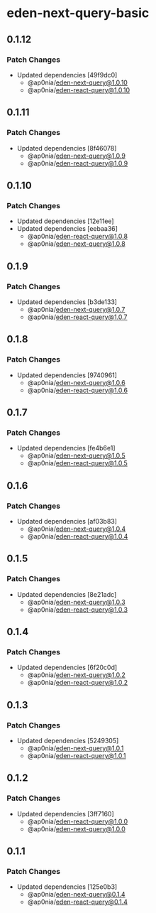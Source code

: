 # eden-next-query-basic

## 0.1.12

### Patch Changes

- Updated dependencies [49f9dc0]
  - @ap0nia/eden-next-query@1.0.10
  - @ap0nia/eden-react-query@1.0.10

## 0.1.11

### Patch Changes

- Updated dependencies [8f46078]
  - @ap0nia/eden-next-query@1.0.9
  - @ap0nia/eden-react-query@1.0.9

## 0.1.10

### Patch Changes

- Updated dependencies [12e11ee]
- Updated dependencies [eebaa36]
  - @ap0nia/eden-react-query@1.0.8
  - @ap0nia/eden-next-query@1.0.8

## 0.1.9

### Patch Changes

- Updated dependencies [b3de133]
  - @ap0nia/eden-next-query@1.0.7
  - @ap0nia/eden-react-query@1.0.7

## 0.1.8

### Patch Changes

- Updated dependencies [9740961]
  - @ap0nia/eden-next-query@1.0.6
  - @ap0nia/eden-react-query@1.0.6

## 0.1.7

### Patch Changes

- Updated dependencies [fe4b6e1]
  - @ap0nia/eden-next-query@1.0.5
  - @ap0nia/eden-react-query@1.0.5

## 0.1.6

### Patch Changes

- Updated dependencies [af03b83]
  - @ap0nia/eden-next-query@1.0.4
  - @ap0nia/eden-react-query@1.0.4

## 0.1.5

### Patch Changes

- Updated dependencies [8e21adc]
  - @ap0nia/eden-next-query@1.0.3
  - @ap0nia/eden-react-query@1.0.3

## 0.1.4

### Patch Changes

- Updated dependencies [6f20c0d]
  - @ap0nia/eden-next-query@1.0.2
  - @ap0nia/eden-react-query@1.0.2

## 0.1.3

### Patch Changes

- Updated dependencies [5249305]
  - @ap0nia/eden-next-query@1.0.1
  - @ap0nia/eden-react-query@1.0.1

## 0.1.2

### Patch Changes

- Updated dependencies [3ff7160]
  - @ap0nia/eden-react-query@1.0.0
  - @ap0nia/eden-next-query@1.0.0

## 0.1.1

### Patch Changes

- Updated dependencies [125e0b3]
  - @ap0nia/eden-next-query@0.1.4
  - @ap0nia/eden-react-query@0.1.4
